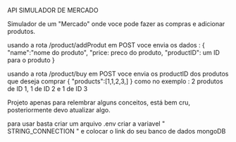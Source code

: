 API SIMULADOR DE MERCADO

Simulador de um "Mercado" onde voce pode fazer as compras e adicionar produtos.

usando a rota /product/addProdut em POST voce envia os dados :
{
    "name":"nome do produto",
    "price: preco do produto,
    "productID": um ID para o produto
}

usando a rota /product/buy em POST voce envia os productID dos produtos que deseja comprar
{
    "products":[1,1,2,3,]
}
como no exemplo : 2 produtos de ID 1, 1 de ID 2 e 1 de ID 3

Projeto apenas para relembrar alguns conceitos, está bem cru, posteriormente devo atualizar algo.


para usar basta criar um arquivo .env 
criar a variavel " STRING_CONNECTION " e colocar o link do seu banco de dados mongoDB